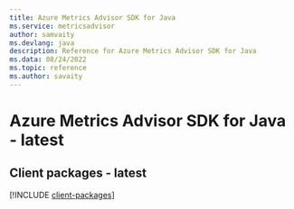 ```yaml
---
title: Azure Metrics Advisor SDK for Java
ms.service: metricsadvisor
author: samvaity
ms.devlang: java
description: Reference for Azure Metrics Advisor SDK for Java
ms.data: 08/24/2022
ms.topic: reference
ms.author: savaity
---
```

# Azure Metrics Advisor SDK for Java - latest

## Client packages - latest
[!INCLUDE [client-packages](metrics-advisor-client-index.md)]